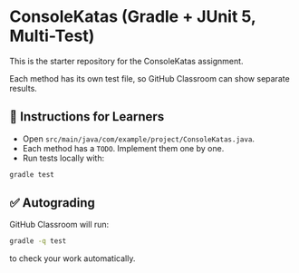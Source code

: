 # ConsoleKatas (Gradle + JUnit 5, Multi-Test)

This is the starter repository for the ConsoleKatas assignment.

Each method has its own test file, so GitHub Classroom can show separate results.

## 🚀 Instructions for Learners
- Open `src/main/java/com/example/project/ConsoleKatas.java`.
- Each method has a `TODO`. Implement them one by one.
- Run tests locally with:

```bash
gradle test
```

## ✅ Autograding
GitHub Classroom will run:

```bash
gradle -q test
```

to check your work automatically.
